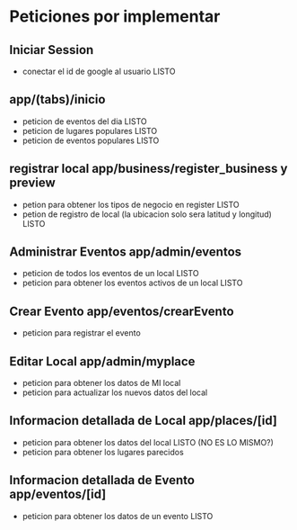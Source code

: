 # Peticiones por implementar

## Iniciar Session

- conectar el id de google al usuario   LISTO

## app/(tabs)/inicio

- peticion de eventos del dia       LISTO
- peticion de lugares populares       LISTO
- peticion de eventos populares       LISTO

## registrar local app/business/register_business y preview

- petion para obtener los tipos de negocio en register       LISTO  
- petion de registro de local (la ubicacion solo sera latitud y longitud)   LISTO

## Administrar Eventos app/admin/eventos

- peticion de todos los eventos de un local                   LISTO
- peticion para obtener los eventos activos de un local       LISTO

## Crear Evento app/eventos/crearEvento

- peticion para registrar el evento      

## Editar Local app/admin/myplace

- peticion para obtener los datos de MI local                
- peticion para actualizar los nuevos datos del local

## Informacion detallada de Local app/places/[id]

- peticion para obtener los datos del local       LISTO (NO ES LO MISMO?)
- peticion para obtener los lugares parecidos

## Informacion detallada de Evento app/eventos/[id]

- peticion para obtener los datos de un evento       LISTO
